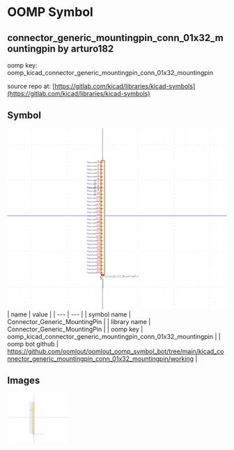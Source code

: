 # OOMP Symbol  
## connector_generic_mountingpin_conn_01x32_mountingpin  by arturo182  
  
oomp key: oomp_kicad_connector_generic_mountingpin_conn_01x32_mountingpin  
  
source repo at: [https://gitlab.com/kicad/libraries/kicad-symbols](https://gitlab.com/kicad/libraries/kicad-symbols)  
## Symbol  
  
[![working.png](working_600.png)](working.png)  
| name | value | 
| --- | --- | 
| symbol name | Connector_Generic_MountingPin | 
| library name | Connector_Generic_MountingPin | 
| oomp key | oomp_kicad_connector_generic_mountingpin_conn_01x32_mountingpin | 
| oomp bot github | https://github.com/oomlout/oomlout_oomp_symbol_bot/tree/main/kicad_connector_generic_mountingpin_conn_01x32_mountingpin/working | 
## Images  
  
[![working.png](working_140.png)](working.png)  
